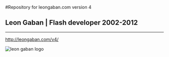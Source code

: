 #Repository for leongaban.com version 4
## Leon Gaban | Flash developer 2002-2012
-------------------------------------------------

http://leongaban.com/v4/

![leon gaban logo](https://raw.github.com/leongaban/leongaban-com/master/leongaban.png)